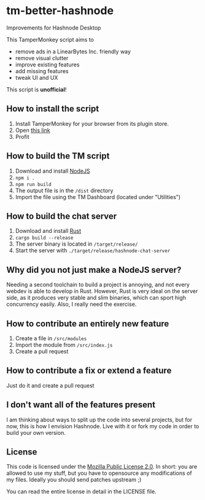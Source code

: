 # tm-better-hashnode
Improvements for Hashnode Desktop

This TamperMonkey script aims to

- remove ads in a LinearBytes Inc. friendly way
- remove visual clutter
- improve existing features
- add missing features
- tweak UI and UX

This script is **unofficial**!

## How to install the script

1. Install TamperMonkey for your browser from its plugin store.
2. Open [this link](https://github.com/minecrawler/tm-better-hashnode/raw/master/dist/tm-better-hashnode.user.js)
3. Profit


## How to build the TM script

1. Download and install [NodeJS](https://nodejs.org)
1. `npm i .`
2. `npm run build`
3. The output file is in the `/dist` directory
4. Import the file using the TM Dashboard (located under "Utilities")


## How to build the chat server

1. Download and install [Rust](https://www.rust-lang.org)
2. `cargo build --release`
3. The server binary is located in `/target/release/`
4. Start the server with `./target/release/hashnode-chat-server`


## Why did you not just make a NodeJS server?

Needing a second toolchain to build a project is annoying, and not every webdev is able to develop in Rust.
However, Rust is very ideal on the server side, as it produces very stable and slim binaries,
which can sport high concurrency easily. Also, I really need the exercise. 


## How to contribute an entirely new feature

1. Create a file in `/src/modules`
2. Import the module from `/src/index.js`
3. Create a pull request


## How to contribute a fix or extend a feature

Just do it and create a pull request


## I don't want all of the features present

I am thinking about ways to split up the code into several projects, but for now, this is how I envision Hashnode.
Live with it or fork my code in order to build your own version.


## License

This code is licensed under the [Mozilla Public License 2.0](https://tldrlegal.com/license/mozilla-public-license-2.0-(mpl-2)).
In short: you are allowed to use my stuff, but you have to opensource any modifications of my files.
Ideally you should send patches upstream ;)

You can read the entire license in detail in the LICENSE file.
